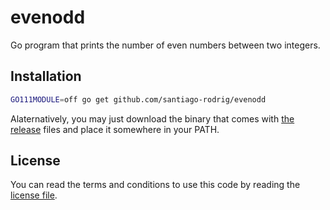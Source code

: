 # evenodd

Go program that prints the number of even numbers between two integers.

## Installation

```sh
GO111MODULE=off go get github.com/santiago-rodrig/evenodd
```

Alaternatively, you may just download the binary that comes
with
[the release](https://github.com/santiago-rodrig/evenodd/releases/tag/v1.0.0)
files and place it somewhere in your PATH.

## License

You can read the terms and conditions to use this code by reading
the [license file](./LICENSE).
